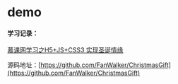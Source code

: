 # demo

#### 学习记录： ####

[慕课网学习之H5+JS+CSS3 实现圣诞情缘]( http://fanwalker.com/ChristmasGift/index.html)

源码地址：[https://github.com/FanWalker/ChristmasGift](https://github.com/FanWalker/ChristmasGift)